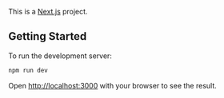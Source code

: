 This is a [Next.js](https://nextjs.org/) project.

## Getting Started

To run the development server:

```bash
npm run dev
```

Open [http://localhost:3000](http://localhost:3000) with your browser to see the result.